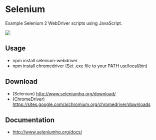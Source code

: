 # Selenium
Example Selenium 2 WebDriver scripts using JavaScript.

![](https://image.ibb.co/iF2u0a/ladybug.jpg)

## Usage
 - npm install selenium-webdriver
 - npm install chromedriver (Set .exe file to your PATH usr/local/bin)

## Download
 - (Selenium) http://www.seleniumhq.org/download/
 - (ChromeDriver) https://sites.google.com/a/chromium.org/chromedriver/downloads

## Documentation
 - http://www.seleniumhq.org/docs/
